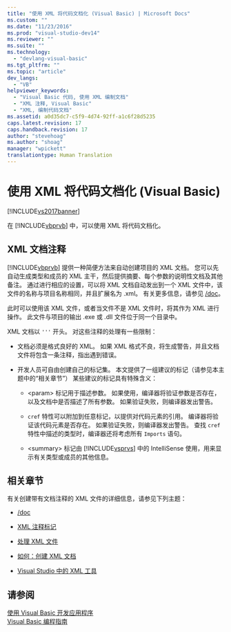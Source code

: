 ```yaml
---
title: "使用 XML 将代码文档化 (Visual Basic) | Microsoft Docs"
ms.custom: ""
ms.date: "11/23/2016"
ms.prod: "visual-studio-dev14"
ms.reviewer: ""
ms.suite: ""
ms.technology: 
  - "devlang-visual-basic"
ms.tgt_pltfrm: ""
ms.topic: "article"
dev_langs: 
  - "VB"
helpviewer_keywords: 
  - "Visual Basic 代码, 使用 XML 编制文档"
  - "XML 注释, Visual Basic"
  - "XML, 编制代码文档"
ms.assetid: a0d35dc7-c5f9-4d74-92ff-a1c6f28d5235
caps.latest.revision: 17
caps.handback.revision: 17
author: "stevehoag"
ms.author: "shoag"
manager: "wpickett"
translationtype: Human Translation
---
```

# 使用 XML 将代码文档化 (Visual Basic)
[!INCLUDE[vs2017banner](../../../csharp/includes/vs2017banner.md)]

在 [!INCLUDE[vbprvb](../../../csharp/programming-guide/concepts/linq/includes/vbprvb_md.md)] 中，可以使用 XML 将代码文档化。  
  
## XML 文档注释  
 [!INCLUDE[vbprvb](../../../csharp/programming-guide/concepts/linq/includes/vbprvb_md.md)] 提供一种简便方法来自动创建项目的 XML 文档。  您可以先自动生成类型和成员的 XML 主干，然后提供摘要、每个参数的说明性文档及其他备注。  通过进行相应的设置，可以将 XML 文档自动发出到一个 XML 文件中，该文件的名称与项目名称相同，并且扩展名为 .xml。  有关更多信息，请参见 [\/doc](../../../visual-basic/reference/command-line-compiler/doc.md)。  
  
 此时可以使用该 XML 文件，或者当文件不是 XML 文件时，将其作为 XML 进行操作。  此文件与项目的输出 .exe 或 .dll 文件位于同一个目录中。  
  
 XML 文档以 `'''` 开头。  对这些注释的处理有一些限制：  
  
-   文档必须是格式良好的 XML。  如果 XML 格式不良，将生成警告，并且文档文件将包含一条注释，指出遇到错误。  
  
-   开发人员可自由创建自己的标记集。  本文提供了一组建议的标记（请参见本主题中的“相关章节”）  某些建议的标记具有特殊含义：  
  
    -   \<param\> 标记用于描述参数。  如果使用，编译器将验证参数是否存在，以及文档中是否描述了所有参数。  如果验证失败，则编译器发出警告。  
  
    -   `cref` 特性可以附加到任意标记，以提供对代码元素的引用。  编译器将验证该代码元素是否存在。  如果验证失败，则编译器发出警告。  查找 `cref` 特性中描述的类型时，编译器还将考虑所有 `Imports` 语句。  
  
    -   \<summary\> 标记由 [!INCLUDE[vsprvs](../../../csharp/includes/vsprvs_md.md)] 中的 IntelliSense 使用，用来显示有关类型或成员的其他信息。  
  
## 相关章节  
 有关创建带有文档注释的 XML 文件的详细信息，请参见下列主题：  
  
-   [\/doc](../../../visual-basic/reference/command-line-compiler/doc.md)  
  
-   [XML 注释标记](../../../visual-basic/language-reference/xmldoc/recommended-xml-tags-for-documentation-comments.md)  
  
-   [处理 XML 文件](../../../visual-basic/programming-guide/program-structure/processing-the-xml-file.md)  
  
-   [如何：创建 XML 文档](../../../visual-basic/programming-guide/program-structure/how-to-create-xml-documentation.md)  
  
-   [Visual Studio 中的 XML 工具](/visual-studio/xml-tools/xml-tools-in-visual-studio)  
  
## 请参阅  
 [使用 Visual Basic 开发应用程序](../../../visual-basic/developing-apps/index.md)   
 [Visual Basic 编程指南](../../../visual-basic/programming-guide/index.md)